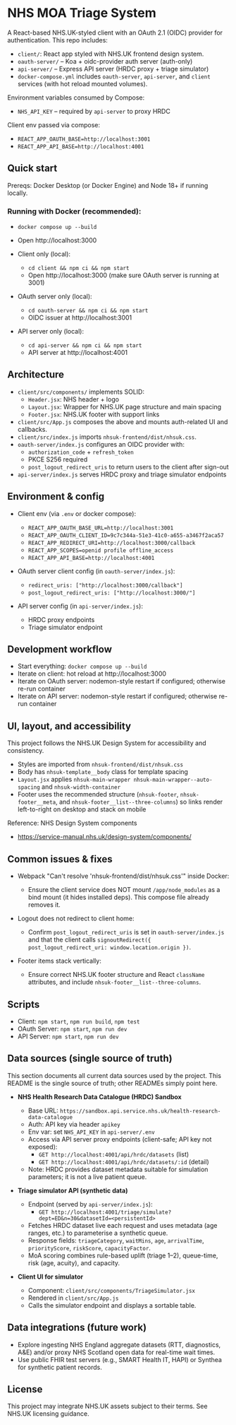 # NHS MOA Triage System

A React-based NHS.UK-styled client with an OAuth 2.1 (OIDC) provider for authentication. This repo includes:

- `client/`: React app styled with NHS.UK frontend design system.
- `oauth-server/` – Koa + oidc-provider auth server (auth-only)
- `api-server/` – Express API server (HRDC proxy + triage simulator)
- `docker-compose.yml` includes `oauth-server`, `api-server`, and `client` services (with hot reload mounted volumes).

Environment variables consumed by Compose:

- `NHS_API_KEY` – required by `api-server` to proxy HRDC

Client env passed via compose:

- `REACT_APP_OAUTH_BASE=http://localhost:3001`
- `REACT_APP_API_BASE=http://localhost:4001`

## Quick start

Prereqs: Docker Desktop (or Docker Engine) and Node 18+ if running locally.

### Running with Docker (recommended):

- `docker compose up --build`
- Open http://localhost:3000

- Client only (local):
  - `cd client && npm ci && npm start`
  - Open http://localhost:3000 (make sure OAuth server is running at 3001)

- OAuth server only (local):
  - `cd oauth-server && npm ci && npm start`
  - OIDC issuer at http://localhost:3001

- API server only (local):
  - `cd api-server && npm ci && npm start`
  - API server at http://localhost:4001


## Architecture

- `client/src/components/` implements SOLID:
  - `Header.jsx`: NHS header + logo
  - `Layout.jsx`: Wrapper for NHS.UK page structure and main spacing
  - `Footer.jsx`: NHS.UK footer with support links
- `client/src/App.js` composes the above and mounts auth-related UI and callbacks.
- `client/src/index.js` imports `nhsuk-frontend/dist/nhsuk.css`.
- `oauth-server/index.js` configures an OIDC provider with:
  - `authorization_code` + `refresh_token`
  - PKCE S256 required
  - `post_logout_redirect_uris` to return users to the client after sign-out
- `api-server/index.js` serves HRDC proxy and triage simulator endpoints


## Environment & config

- Client env (via `.env` or docker compose):
  - `REACT_APP_OAUTH_BASE_URL=http://localhost:3001`
  - `REACT_APP_OAUTH_CLIENT_ID=9c7c344a-51e3-41c0-a655-a3467f2aca57`
  - `REACT_APP_REDIRECT_URI=http://localhost:3000/callback`
  - `REACT_APP_SCOPES=openid profile offline_access`
  - `REACT_APP_API_BASE=http://localhost:4001`

- OAuth server client config (in `oauth-server/index.js`):
  - `redirect_uris: ["http://localhost:3000/callback"]`
  - `post_logout_redirect_uris: ["http://localhost:3000/"]`

- API server config (in `api-server/index.js`):
  - HRDC proxy endpoints
  - Triage simulator endpoint


## Development workflow

- Start everything: `docker compose up --build`
- Iterate on client: hot reload at http://localhost:3000
- Iterate on OAuth server: nodemon-style restart if configured; otherwise re-run container
- Iterate on API server: nodemon-style restart if configured; otherwise re-run container


## UI, layout, and accessibility

This project follows the NHS.UK Design System for accessibility and consistency.

- Styles are imported from `nhsuk-frontend/dist/nhsuk.css`
- Body has `nhsuk-template__body` class for template spacing
- `Layout.jsx` applies `nhsuk-main-wrapper nhsuk-main-wrapper--auto-spacing` and `nhsuk-width-container`
- Footer uses the recommended structure (`nhsuk-footer`, `nhsuk-footer__meta`, and `nhsuk-footer__list--three-columns`) so links render left-to-right on desktop and stack on mobile

Reference: NHS Design System components
- https://service-manual.nhs.uk/design-system/components/


## Common issues & fixes

- Webpack "Can't resolve 'nhsuk-frontend/dist/nhsuk.css'" inside Docker:
  - Ensure the client service does NOT mount `/app/node_modules` as a bind mount (it hides installed deps). This compose file already removes it.

- Logout does not redirect to client home:
  - Confirm `post_logout_redirect_uris` is set in `oauth-server/index.js` and that the client calls `signoutRedirect({ post_logout_redirect_uri: window.location.origin })`.

- Footer items stack vertically:
  - Ensure correct NHS.UK footer structure and React `className` attributes, and include `nhsuk-footer__list--three-columns`.


## Scripts

- Client: `npm start`, `npm run build`, `npm test`
- OAuth Server: `npm start`, `npm run dev`
- API Server: `npm start`, `npm run dev`


## Data sources (single source of truth)

This section documents all current data sources used by the project. This README is the single source of truth; other READMEs simply point here.

- **NHS Health Research Data Catalogue (HRDC) Sandbox**
  - Base URL: `https://sandbox.api.service.nhs.uk/health-research-data-catalogue`
  - Auth: API key via header `apikey`
  - Env var: set `NHS_API_KEY` in `api-server/.env`
  - Access via API server proxy endpoints (client-safe; API key not exposed):
    - `GET http://localhost:4001/api/hrdc/datasets` (list)
    - `GET http://localhost:4001/api/hrdc/datasets/:id` (detail)
  - Note: HRDC provides dataset metadata suitable for simulation parameters; it is not a live patient queue.

- **Triage simulator API (synthetic data)**
  - Endpoint (served by `api-server/index.js`):
    - `GET http://localhost:4001/triage/simulate?dept=ED&n=30&datasetId=<persistentId>`
  - Fetches HRDC dataset live each request and uses metadata (age ranges, etc.) to parameterise a synthetic queue.
  - Response fields: `triageCategory`, `waitMins`, `age`, `arrivalTime`, `priorityScore`, `riskScore`, `capacityFactor`.
  - MoA scoring combines rule-based uplift (triage 1–2), queue-time, risk (age, acuity), and capacity.

- **Client UI for simulator**
  - Component: `client/src/components/TriageSimulator.jsx`
  - Rendered in `client/src/App.js`
  - Calls the simulator endpoint and displays a sortable table.

## Data integrations (future work)

- Explore ingesting NHS England aggregate datasets (RTT, diagnostics, A&E) and/or proxy NHS Scotland open data for real-time wait times.
- Use public FHIR test servers (e.g., SMART Health IT, HAPI) or Synthea for synthetic patient records.


## License

This project may integrate NHS.UK assets subject to their terms. See NHS.UK licensing guidance.
